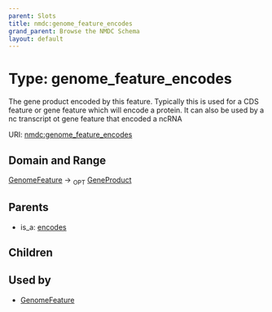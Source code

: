 ```yaml
---
parent: Slots
title: nmdc:genome_feature_encodes
grand_parent: Browse the NMDC Schema
layout: default
---
```


# Type: genome_feature_encodes


The gene product encoded by this feature. Typically this is used for a CDS feature or gene feature which will encode a protein. It can also be used by a nc transcript ot gene feature that encoded a ncRNA

URI: [nmdc:genome_feature_encodes](https://microbiomedata/meta/genome_feature_encodes)

## Domain and Range

[GenomeFeature](GenomeFeature.md) ->  <sub>OPT</sub> [GeneProduct](GeneProduct.md)

## Parents

 *  is_a: [encodes](encodes.md)

## Children


## Used by

 * [GenomeFeature](GenomeFeature.md)
